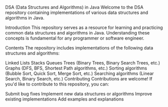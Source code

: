 DSA (Data Structures and Algorithms) in Java
Welcome to the DSA repository containing implementations of various data structures and algorithms in Java.

Introduction
This repository serves as a resource for learning and practicing common data structures and algorithms in Java. Understanding these concepts is fundamental for any programmer or software engineer.

Contents
The repository includes implementations of the following data structures and algorithms:

Linked Lists
Stacks
Queues
Trees (Binary Trees, Binary Search Trees, etc.)
Graphs (DFS, BFS, Shortest Path algorithms, etc.)
Sorting algorithms (Bubble Sort, Quick Sort, Merge Sort, etc.)
Searching algorithms (Linear Search, Binary Search, etc.)
Contributing
Contributions are welcome! If you'd like to contribute to this repository, you can:

Submit bug fixes
Implement new data structures or algorithms
Improve existing implementations
Add examples and explanations
